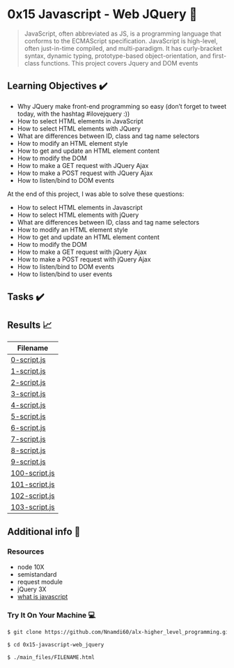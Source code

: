 # 0x15 Javascript - Web JQuery :roller_coaster:

> JavaScript, often abbreviated as JS, is a programming language that conforms to the ECMAScript specification. JavaScript is high-level, often just-in-time compiled, and multi-paradigm. It has curly-bracket syntax, dynamic typing, prototype-based object-orientation, and first-class functions. This project covers Jquery and DOM events

## Learning Objectives :heavy_check_mark:

- Why JQuery make front-end programming so easy (don’t forget to tweet today, with the hashtag #ilovejquery :))
- How to select HTML elements in JavaScript
- How to select HTML elements with JQuery
- What are differences between ID, class and tag name selectors
- How to modify an HTML element style
- How to get and update an HTML element content
- How to modify the DOM
- How to make a GET request with JQuery Ajax
- How to make a POST request with JQuery Ajax
- How to listen/bind to DOM events

At the end of this project, I was able to solve these questions:

* How to select HTML elements in Javascript
* How to select HTML elements with jQuery
* What are differences between ID, class and tag name selectors
* How to modify an HTML element style
* How to get and update an HTML element content
* How to modify the DOM
* How to make a GET request with jQuery Ajax
* How to make a POST request with jQuery Ajax
* How to listen/bind to DOM events
* How to listen/bind to user events

## Tasks :heavy_check_mark:

## Results :chart_with_upwards_trend:

| Filename |
| ------ |
| [0-script.js](./0-script.js)|
|[1-script.js](./1-script.js)|
|[2-script.js](./2-script.js)|
|[3-script.js](./3-script.js)|
|[4-script.js](./4-script.js)|
|[5-script.js](./5-script.js)|
|[6-script.js](./6-script.js)|
|[7-script.js](./7-script.js)|
|[8-script.js](./8-script.js)|
|[9-script.js](./9-script.js)|
|[100-script.js](./100-script.js)|
|[101-script.js](./101-script.js)|
|[102-script.js](./102-script.js)|
|[103-script.js](./103-script.js)|

## Additional info :construction:
### Resources

- node 10X
- semistandard
- request module
- jQuery 3X
- [what is javascript](https://developer.mozilla.org/en-US/docs/Learn/JavaScript/First_steps/What_is_JavaScript)

### Try It On Your Machine :computer:	
```bash
$ git clone https://github.com/Nnamdi60/alx-higher_level_programming.git

$ cd 0x15-javascript-web_jquery

$ ./main_files/FILENAME.html
```
